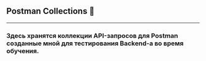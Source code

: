 ## Postman Collections 💼
---
### Здесь хранятся коллекции API-запросов для Postman созданные мной для тестирования Backend-a во время обучения.
